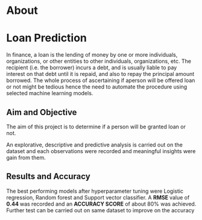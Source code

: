 # About

<h1> Loan Prediction </h1>

<p> In finance, a loan is the lending of money by one or more individuals, organizations, or other entities to other individuals, organizations, etc. The recipient (i.e. the borrower) incurs a debt, and is usually liable to pay interest on that debt until it is repaid, and also to repay the principal amount borrowed. 
The whole process of ascertaining if aperson will be offered loan or not might be tedious hence the need to automate the procedure using selected machine learning models. </p>

<h2> Aim and Objective </h2> 

<p> The aim of this project is to determine if a person will be granted loan or not. </p>
<p> An explorative, descriptive and predictive analysis is carried out on the dataset and each observations were 
recorded and meaningful insights were gain from them. </p>

<h2> Results and Accuracy </h2>

<p> The best performing models after hyperparameter tuning were Logistic regression, Random forest and Support vector classifier. A <strong> RMSE </strong > value of 
<strong> 0.44 </strong> was recorded and an <strong> ACCURACY SCORE</strong> of about 80% was achieved.
Further test can be carried out on same dataset 
to improve on the accuracy </p>  